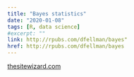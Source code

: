 ```yaml
---
title: "Bayes statistics"
date: "2020-01-08"
tags: [R, data science]
#excerpt: ""
link: http://rpubs.com/dfellman/bayes"
href: http://rpubs.com/dfellman/bayes
---
```

<a href="https://www.thesitewizard.com/" target="_blank">thesitewizard.com</a>
